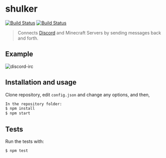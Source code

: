 # shulker

[![Build Status](https://david-dm.org/destruc7i0n/shulker.svg)](https://david-dm.org/destruc7i0n/shulker)
[![Build Status](https://travis-ci.org/destruc7i0n/shulker.svg?branch=master)](https://travis-ci.org/destruc7i0n/shulker)

> Connects [Discord](https://discordapp.com/) and Minecraft Servers by sending messages back and forth.

## Example
![discord-irc](http://i.giphy.com/6yj4FRw3XZt6M.gif)

## Installation and usage
Clone repository, edit ```config.json``` and change any options, and then,
```bash
In the repository folder:
$ npm install
$ npm start
```

## Tests
Run the tests with:
```bash
$ npm test
```
